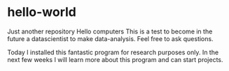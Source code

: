 # hello-world
Just another repository
Hello computers
This is a test to become in the future a datascientist to make data-analysis.
Feel free to ask questions.

Today I installed this fantastic program for research purposes only. In the next few weeks I will learn more about this program and can start projects.
